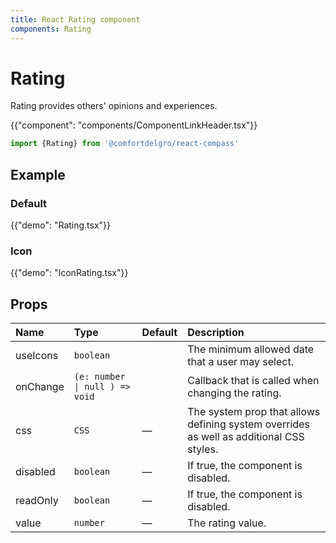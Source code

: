 ```yaml
---
title: React Rating component
components: Rating
---
```


# Rating

<p class="description">Rating provides others' opinions and experiences.</p>

{{"component": "components/ComponentLinkHeader.tsx"}}

```jsx
import {Rating} from '@comfortdelgro/react-compass'
```

## Example

### Default

{{"demo": "Rating.tsx"}}

### Icon

{{"demo": "IconRating.tsx"}}

## Props

| Name     | Type                           | Default | Description                                                                             |
| :------- | :----------------------------- | :------ | :-------------------------------------------------------------------------------------- |
| useIcons | `boolean`                      |         | The minimum allowed date that a user may select.                                        |
| onChange | `(e: number \| null ) => void` |         | Callback that is called when changing the rating.                                       |
| css      | `CSS`                          | —       | The system prop that allows defining system overrides as well as additional CSS styles. |
| disabled | `boolean`                      | —       | If true, the component is disabled.                                                     |
| readOnly | `boolean`                      | —       | If true, the component is disabled.                                                     |
| value    | `number`                       | —       | The rating value.                                                                       |
